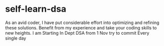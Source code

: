 # self-learn-dsa
As an avid coder, I have put considerable effort into optimizing and refining these solutions. Benefit from my experience and take your coding skills to new heights.
I am Starting In Dept DSA from  1 Nov try to commit  Every single day

